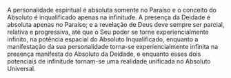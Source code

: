 ﻿A personalidade espiritual é absoluta somente no Paraíso e o conceito do Absoluto é inqualificado apenas na infinitude. A presença da Deidade é absoluta apenas no Paraíso; e a revelação de Deus deve sempre ser parcial, relativa e progressiva, até que o Seu poder se torne experiencialmente infinito, na potência espacial do Absoluto Inqualificado, enquanto a manifestação da sua personalidade torna-se experiencialmente infinita na presença manifesta do Absoluto da Deidade, e enquanto esses dois potenciais de infinitude tornam-se uma realidade unificada no Absoluto Universal.
